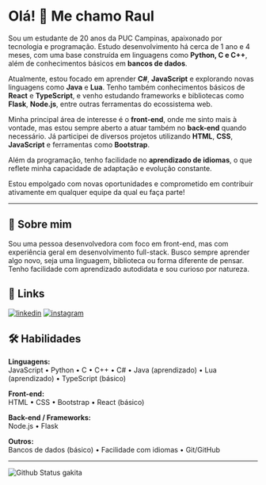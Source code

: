 # Olá! 👋 Me chamo Raul

Sou um estudante de 20 anos da PUC Campinas, apaixonado por tecnologia e programação. Estudo desenvolvimento há cerca de 1 ano e 4 meses, com uma base construída em linguagens como **Python, C e C++**, além de conhecimentos básicos em **bancos de dados**.

Atualmente, estou focado em aprender **C#**, **JavaScript** e explorando novas linguagens como **Java** e **Lua**. Tenho também conhecimentos básicos de **React** e **TypeScript**, e venho estudando frameworks e bibliotecas como **Flask**, **Node.js**, entre outras ferramentas do ecossistema web.

Minha principal área de interesse é o **front-end**, onde me sinto mais à vontade, mas estou sempre aberto a atuar também no **back-end** quando necessário. Já participei de diversos projetos utilizando **HTML**, **CSS**, **JavaScript** e ferramentas como **Bootstrap**.

Além da programação, tenho facilidade no **aprendizado de idiomas**, o que reflete minha capacidade de adaptação e evolução constante.

Estou empolgado com novas oportunidades e comprometido em contribuir ativamente em qualquer equipe da qual eu faça parte!

---

## 🚀 Sobre mim

Sou uma pessoa desenvolvedora com foco em front-end, mas com experiência geral em desenvolvimento full-stack. Busco sempre aprender algo novo, seja uma linguagem, biblioteca ou forma diferente de pensar. Tenho facilidade com aprendizado autodidata e sou curioso por natureza.

## 🔗 Links

[![linkedin](https://img.shields.io/badge/linkedin-0A66C2?style=for-the-badge&logo=linkedin&logoColor=white)](https://www.linkedin.com/in/raul-antonio-5a38212a2/)
[![instagram](https://img.shields.io/badge/-Instagram-%23E4405F?style=for-the-badge&logo=instagram&logoColor=white)](https://www.instagram.com/raul_antonio_65/)

## 🛠 Habilidades

**Linguagens:**  
JavaScript • Python • C • C++ • C# • Java (aprendizado) • Lua (aprendizado) • TypeScript (básico)  

**Front-end:**  
HTML • CSS • Bootstrap • React (básico)

**Back-end / Frameworks:**  
Node.js • Flask

**Outros:**  
Bancos de dados (básico) • Facilidade com idiomas • Git/GitHub

---

![Github Status gakita](https://github-readme-stats.vercel.app/api?username=gakita&show_icons=true&theme=dracula)
